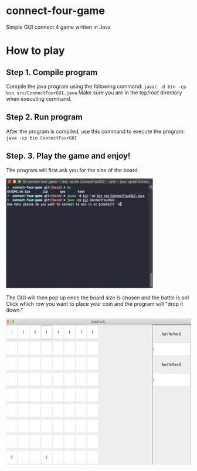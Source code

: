 # connect-four-game
Simple GUI connect 4 game written in Java

# How to play
## Step 1. Compile program
Compile the java program using the following command:
`javac -d bin -cp bin src/ConnectFourGUI.java`
Make sure you are in the top/root directory when executing command.

## Step 2. Run program
After the program is compiled, use this command to execute the program:
`java -cp bin ConnectFourGUI`

## Step. 3. Play the game and enjoy!
The program will first ask you for the size of the board.

<img src="https://github.com/rambala12/connect-four-game/blob/main/images/running.png" width="400" height="300" />

The GUI will then pop up once the board size is chosen and the battle is on!
Click which row you want to place your coin and the program will "drop it down."

<img src="https://github.com/rambala12/connect-four-game/blob/main/images/placingcoin.png" width="700" height="400" />





